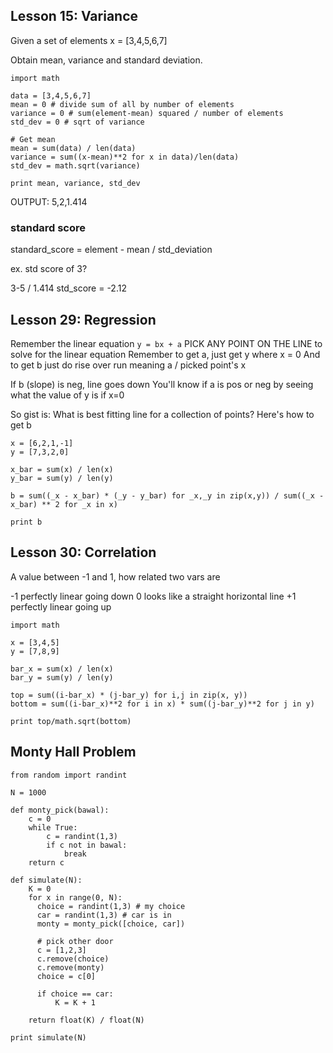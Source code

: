 ## Lesson 15: Variance

Given a set of elements x = [3,4,5,6,7]

Obtain mean, variance and standard deviation.

```
import math

data = [3,4,5,6,7]
mean = 0 # divide sum of all by number of elements
variance = 0 # sum(element-mean) squared / number of elements
std_dev = 0 # sqrt of variance

# Get mean
mean = sum(data) / len(data)
variance = sum((x-mean)**2 for x in data)/len(data)
std_dev = math.sqrt(variance)

print mean, variance, std_dev
```

OUTPUT: 5,2,1.414

### standard score

standard_score = element - mean / std_deviation

ex. std score of 3?

3-5 / 1.414
std_score = -2.12

## Lesson 29: Regression

Remember the linear equation
`y = bx + a`
PICK ANY POINT ON THE LINE to solve for the linear equation
Remember to get a, just get y where x = 0
And to get b just do rise over run meaning a / picked point's x

If b (slope) is neg, line goes down
You'll know if a is pos or neg by seeing what the value of y is if x=0

So gist is: What is best fitting line for a collection of points? Here's how to get b

```
x = [6,2,1,-1]
y = [7,3,2,0]

x_bar = sum(x) / len(x)
y_bar = sum(y) / len(y)

b = sum((_x - x_bar) * (_y - y_bar) for _x,_y in zip(x,y)) / sum((_x - x_bar) ** 2 for _x in x)

print b
```

## Lesson 30: Correlation

A value between -1 and 1, how related two vars are 

-1 perfectly linear going down
0 looks like a straight horizontal line
+1 perfectly linear going up 

```
import math

x = [3,4,5]
y = [7,8,9]

bar_x = sum(x) / len(x)
bar_y = sum(y) / len(y)

top = sum((i-bar_x) * (j-bar_y) for i,j in zip(x, y))
bottom = sum((i-bar_x)**2 for i in x) * sum((j-bar_y)**2 for j in y)

print top/math.sqrt(bottom)
```

## Monty Hall Problem

```
from random import randint

N = 1000

def monty_pick(bawal):
    c = 0
    while True:
        c = randint(1,3)
        if c not in bawal:
            break
    return c

def simulate(N):
    K = 0
    for x in range(0, N):
      choice = randint(1,3) # my choice
      car = randint(1,3) # car is in
      monty = monty_pick([choice, car])
      
      # pick other door
      c = [1,2,3]
      c.remove(choice)
      c.remove(monty)
      choice = c[0]
      
      if choice == car:
          K = K + 1
        
    return float(K) / float(N)

print simulate(N)
```
